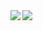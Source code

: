 <a href="https://github.com/anuraghazra/github-readme-stats">
  <img align="left" src="https://github-readme-stats.vercel.app/api?username=stanzhai&show_icons=true&theme=Gradient"/>
</a>
<a href="https://github.com/anuraghazra/github-readme-stats">
  <img align="left" src="https://github-readme-stats.vercel.app/api/top-langs/?username=stanzhai&theme=Gradient&hide=JavaScript&layout=compact" />
</a>
